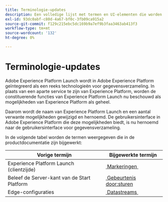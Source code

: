 ```yaml
---
title: Terminologie-updates
description: Een volledige lijst met termen en UI-elementen die worden beïnvloed door de Adobe Experience Platform Launch-herbranding.
exl-id: 93dc0abf-c80d-4a67-bf0c-3fb09ca915a2
source-git-commit: f129c215ebc5dc169b9a7ef9b3faa3463ab413f3
workflow-type: tm+mt
source-wordcount: '132'
ht-degree: 0%

---
```


# Terminologie-updates

Adobe Experience Platform Launch wordt in Adobe Experience Platform geïntegreerd als een reeks technologieën voor gegevensverzameling. In plaats van een aparte service te zijn van Experience Platform, worden de constituerende functies van Experience Platform Launch nu beschouwd als mogelijkheden van Experience Platform als geheel.

Daarom wordt de naam van Experience Platform Launch en een aantal verwante mogelijkheden gewijzigd en hernoemd. De gebruikersinterface in Adobe Experience Platform die deze mogelijkheden biedt, is nu hernoemd naar de gebruikersinterface voor gegevensverzameling.

In de volgende tabel worden de termen weergegeven die in de productdocumentatie zijn bijgewerkt:

| Vorige termijn | Bijgewerkte termijn |
|---|---|
| Experience Platform Launch (clientzijde) | [&#x200B; Markeringen &#x200B;](./home.md) |
| Beleef de Server-kant van de Start Platform | [&#x200B; Gebeurtenis door:sturen &#x200B;](./ui/event-forwarding/overview.md) |
| Edge-configuraties | [&#x200B; Datastreams &#x200B;](/help/datastreams/overview.md) |
